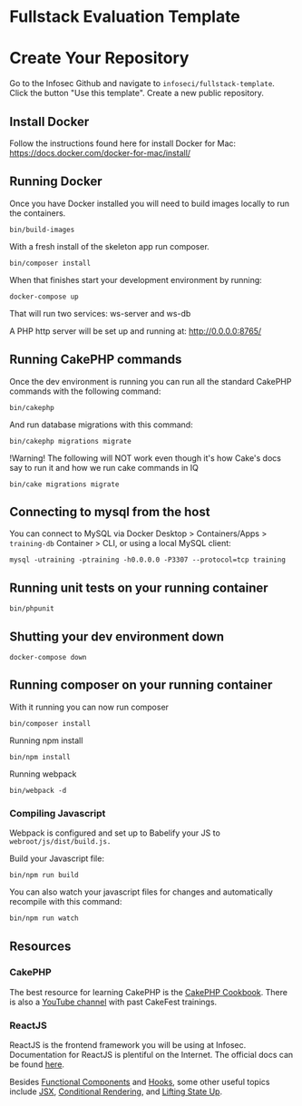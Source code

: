 # Fullstack Evaluation Template

# Create Your Repository
Go to the Infosec Github and navigate to `infoseci/fullstack-template`. Click the button "Use this template". Create a new public repository.


## Install Docker
Follow the instructions found here for install Docker for Mac:
https://docs.docker.com/docker-for-mac/install/

## Running Docker
Once you have Docker installed you will need to build images locally to run the containers.
```
bin/build-images
```
With a fresh install of the skeleton app run composer.
```
bin/composer install
```

When that finishes start your development environment by running:
```
docker-compose up
```

That will run two services: ws-server and ws-db

A PHP http server will be set up and running at: http://0.0.0.0:8765/

## Running CakePHP commands
Once the dev environment is running you can run all the standard CakePHP commands with the following command:
```
bin/cakephp
```
And run database migrations with this command:
```
bin/cakephp migrations migrate
```
!Warning! The following will NOT work even though it's how Cake's docs say to run it and how we run cake commands in IQ
```
bin/cake migrations migrate
```

## Connecting to mysql from the host
You can connect to MySQL via Docker Desktop > Containers/Apps > `training-db` Container > CLI, or using
a local MySQL client:
```
mysql -utraining -ptraining -h0.0.0.0 -P3307 --protocol=tcp training
```


## Running unit tests on your running container

```
bin/phpunit
```

## Shutting your dev environment down

```
docker-compose down
```

## Running composer on your running container
With it running you can now run composer
```
bin/composer install
```

Running npm install
```
bin/npm install
```

Running webpack

```
bin/webpack -d
```
### Compiling Javascript
Webpack is configured and set up to Babelify your JS to ``` webroot/js/dist/build.js. ```

Build your Javascript file:

```
bin/npm run build
```

You can also watch your javascript files for changes and automatically recompile with this command:

```bash
bin/npm run watch
```

## Resources


### CakePHP
The best resource for learning CakePHP is the [CakePHP Cookbook](https://book.cakephp.org/4/en/index.html).
There is also a [YouTube channel](https://youtube.com/user/CakePHP/playlists) with past CakeFest trainings.

### ReactJS
ReactJS is the frontend framework you will be using at Infosec. Documentation for ReactJS is plentiful on the Internet. The official docs
can be found [here](https://reactjs.org/docs/getting-started.html).

Besides [Functional Components](https://reactjs.org/docs/components-and-props.html) and [Hooks](https://reactjs.org/docs/hooks-state.html),
some other useful topics include [JSX](https://reactjs.org/docs/introducing-jsx.html), [Conditional Rendering](https://reactjs.org/docs/conditional-rendering.html), and
[Lifting State Up](https://reactjs.org/docs/lifting-state-up.html).
